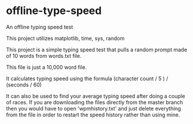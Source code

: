 # offline-type-speed
An offline typing speed test

This project utilizes matplotlib, time, sys, random

This project is a simple typing speed test that pulls a random prompt made of 10 words from words.txt file. 

This file is just a 10,000 word file.

It calculates typing speed using the formula (character count / 5 ) / (seconds / 60)

It can also be used to find your average typing speed after doing a couple of races. If you are downloading the files directly from the master branch then you would have to open 'wpmhistory.txt' and just delete everything from the file in order to restart the speed history rather than using mine.
